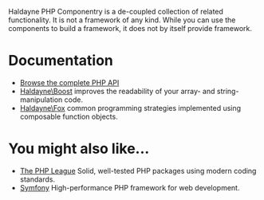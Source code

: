 Haldayne PHP Componentry is a de-coupled collection of related functionality.
It is not a framework of any kind. While you can use the components to build a
framework, it does not by itself provide framework.

# Documentation

* [Browse the complete PHP API](http://haldayne.github.io/documentation/api)
* [Haldayne\Boost](boost/index.md) improves the readability of your array-
and string-manipulation code.
* [Haldayne\Fox](fox/index.md) common programming strategies implemented
using composable function objects.

# You might also like...

* [The PHP League](http://thephpleague.org) Solid, well-tested PHP packages
using modern coding standards.
* [Symfony](http://symfony.com) High-performance PHP framework for web
development.
